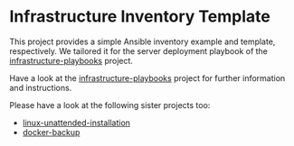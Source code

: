 # Infrastructure Inventory Template

This project provides a simple Ansible inventory example and template, respectively. We tailored it for the server deployment playbook of the [infrastructure-playbooks](https://github.com/core-process/infrastructure-playbooks) project.

Have a look at the [infrastructure-playbooks](https://github.com/core-process/infrastructure-playbooks) project for further information and instructions.

Please have a look at the following sister projects too:
- [linux-unattended-installation](https://github.com/core-process/linux-unattended-installation)
- [docker-backup](https://github.com/core-process/docker-backup)
